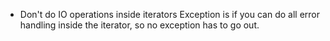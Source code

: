 - Don't do IO operations inside iterators
  Exception is if you can do all error handling inside the
  iterator, so no exception has to go out.